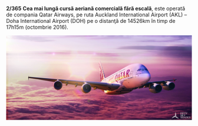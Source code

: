 **2/365** **Cea mai lungă cursă aeriană comercială fără escală**, este operată de compania Qatar Airways, pe ruta Auckland International Airport (AKL) – Doha International Airport (DOH) pe o distanţă de 14526km în timp de 17h15m (octombrie 2016).

![Cea mai lungă cursă aeriană comercială fără escală](image-1.jpg)

